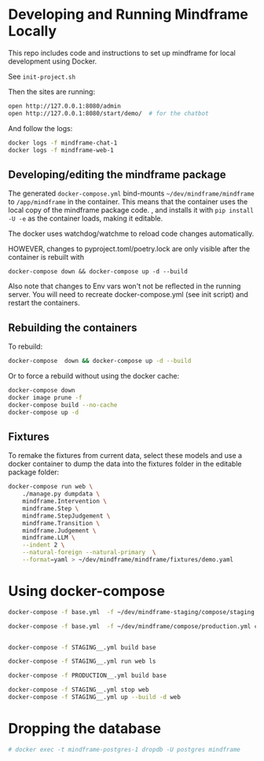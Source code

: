 # Developing and Running Mindframe Locally

This repo includes code and instructions to set up mindframe for local development using Docker.

See `init-project.sh`

Then the sites are running:

```sh
open http://127.0.0.1:8080/admin
open http://127.0.0.1:8080/start/demo/  # for the chatbot
```

And follow the logs:

```sh
docker logs -f mindframe-chat-1
docker logs -f mindframe-web-1
```



## Developing/editing the mindframe package

The generated `docker-compose.yml` bind-mounts
`~/dev/mindframe/mindframe` to `/app/mindframe` in the container.
This means that the container uses the local copy of the mindframe package code.
, and installs it with `pip install -U -e` as the  container loads, making it editable.

The docker uses watchdog/watchme to reload code changes automatically.

HOWEVER, changes to pyproject.toml/poetry.lock are only visible after the container is rebuilt with

`docker-compose down && docker-compose up -d --build`


Also note that changes to Env vars won't not be reflected in the running server.
You will need to recreate docker-compose.yml (see init script) and restart the containers.



## Rebuilding the containers

To rebuild:

```sh
docker-compose  down && docker-compose up -d --build
```

Or to force a rebuild without using the docker cache:

```sh
docker-compose down
docker image prune -f
docker-compose build --no-cache
docker-compose up -d
```



## Fixtures

To remake the fixtures from current data, select these models and use a docker container to dump the data into the fixtures folder in the editable package folder:

```sh
docker-compose run web \
	./manage.py dumpdata \
	mindframe.Intervention \
	mindframe.Step \
	mindframe.StepJudgement \
	mindframe.Transition \
	mindframe.Judgement \
	mindframe.LLM \
	--indent 2 \
	--natural-foreign --natural-primary  \
	--format=yaml > ~/dev/mindframe/mindframe/fixtures/demo.yaml

```




# Using docker-compose


```bash
docker-compose -f base.yml  -f ~/dev/mindframe-staging/compose/staging.yml config  > STAGING__.yml

docker-compose -f base.yml  -f ~/dev/mindframe/compose/production.yml config  > PRODUCTION__.yml


docker-compose -f STAGING__.yml build base

docker-compose -f STAGING__.yml run web ls

docker-compose -f PRODUCTION__.yml build base

docker-compose -f STAGING__.yml stop web
docker-compose -f STAGING__.yml up --build -d web


```


# Dropping the database

```sh
# docker exec -t mindframe-postgres-1 dropdb -U postgres mindframe
```
